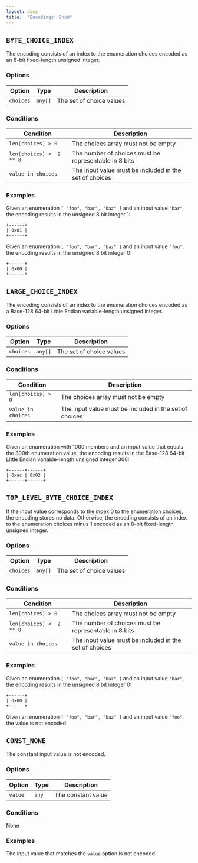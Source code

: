 ```yaml
---
layout: docs
title:  "Encodings: Enum"
---
```


`BYTE_CHOICE_INDEX`
-------------------

The encoding consists of an index to the enumeration choices encoded as an
8-bit fixed-length unsigned integer.

### Options

| Option    | Type    | Description              |
|-----------|---------|--------------------------|
| `choices` | `any[]` | The set of choice values |

### Conditions

| Condition                | Description                                            |
|--------------------------|--------------------------------------------------------|
| `len(choices) > 0`       | The choices array must not be empty                    |
| `len(choices) <  2 ** 8` | The number of choices must be representable in 8 bits  |
| `value in choices`       | The input value must be included in the set of choices |

### Examples

Given an enumeration `[ "foo", "bar", "baz" ]` and an input value `"bar"`, the
encoding results in the unsigned 8 bit integer 1:

```
+------+
| 0x01 |
+------+
```

Given an enumeration `[ "foo", "bar", "baz" ]` and an input value `"foo"`, the
encoding results in the unsigned 8 bit integer 0:

```
+------+
| 0x00 |
+------+
```

`LARGE_CHOICE_INDEX`
--------------------

The encoding consists of an index to the enumeration choices encoded as a
Base-128 64-bit Little Endian variable-length unsigned integer.

### Options

| Option    | Type    | Description              |
|-----------|---------|--------------------------|
| `choices` | `any[]` | The set of choice values |

### Conditions

| Condition                | Description                                            |
|--------------------------|--------------------------------------------------------|
| `len(choices) > 0`       | The choices array must not be empty                    |
| `value in choices`       | The input value must be included in the set of choices |

### Examples

Given an enumeration with 1000 members and an input value that equals the 300th
enumeration value, the encoding results in the Base-128 64-bit Little Endian
variable-length unsigned integer 300:

```
+------+------+
| 0xac | 0x02 |
+------+------+
```

`TOP_LEVEL_BYTE_CHOICE_INDEX`
-----------------------------

If the input value corresponds to the index 0 to the enumeration choices, the
encoding stores no data. Otherwise, the encoding consists of an index to the
enumeration choices minus 1 encoded as an 8-bit fixed-length unsigned integer.

### Options

| Option    | Type    | Description              |
|-----------|---------|--------------------------|
| `choices` | `any[]` | The set of choice values |

### Conditions

| Condition                | Description                                            |
|--------------------------|--------------------------------------------------------|
| `len(choices) > 0`       | The choices array must not be empty                    |
| `len(choices) <  2 ** 8` | The number of choices must be representable in 8 bits  |
| `value in choices`       | The input value must be included in the set of choices |

### Examples

Given an enumeration `[ "foo", "bar", "baz" ]` and an input value `"bar"`, the
encoding results in the unsigned 8 bit integer 0:

```
+------+
| 0x00 |
+------+
```

Given an enumeration `[ "foo", "bar", "baz" ]` and an input value `"foo"`, the
value is not encoded.

`CONST_NONE`
------------

The constant input value is not encoded.

### Options

| Option  | Type  | Description        |
|---------|-------|--------------------|
| `value` | `any` | The constant value |

### Conditions

None

### Examples

The input value that matches the `value` option is not encoded.

